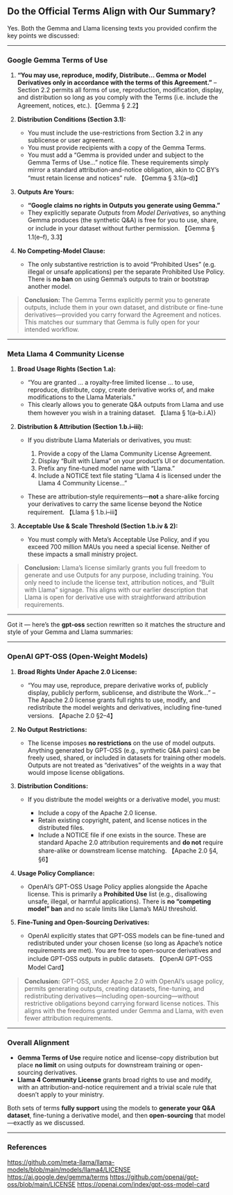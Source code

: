 ## Do the Official Terms Align with Our Summary?

Yes. Both the Gemma and Llama licensing texts you provided confirm the key points we discussed:

---

### Google Gemma Terms of Use

1. **“You may use, reproduce, modify, Distribute… Gemma or Model Derivatives only in accordance with the terms of this Agreement.”**
   – Section 2.2 permits all forms of use, reproduction, modification, display, and distribution so long as you comply with the Terms (i.e. include the Agreement, notices, etc.).【Gemma § 2.2】

2. **Distribution Conditions (Section 3.1):**

   * You must include the use-restrictions from Section 3.2 in any sublicense or user agreement.
   * You must provide recipients with a copy of the Gemma Terms.
   * You must add a “Gemma is provided under and subject to the Gemma Terms of Use…” notice file.
     These requirements simply mirror a standard attribution-and-notice obligation, akin to CC BY’s “must retain license and notices” rule. 【Gemma § 3.1(a–d)】

3. **Outputs Are Yours:**

   * **“Google claims no rights in Outputs you generate using Gemma.”**
   * They explicitly separate *Outputs* from *Model Derivatives*, so anything Gemma produces (the synthetic Q\&A) is free for you to use, share, or include in your dataset without further permission. 【Gemma § 1.1(e–f), 3.3】

4. **No Competing-Model Clause:**

   * The only substantive restriction is to avoid “Prohibited Uses” (e.g. illegal or unsafe applications) per the separate Prohibited Use Policy. There is **no ban** on using Gemma’s outputs to train or bootstrap another model.

> **Conclusion:** The Gemma Terms explicitly permit you to generate outputs, include them in your own dataset, and distribute or fine-tune derivatives—provided you carry forward the Agreement and notices. This matches our summary that Gemma is fully open for your intended workflow.

---

### Meta Llama 4 Community License

1. **Broad Usage Rights (Section 1.a):**

   * “You are granted … a royalty-free limited license … to use, reproduce, distribute, copy, create derivative works of, and make modifications to the Llama Materials.”
   * This clearly allows you to generate Q\&A outputs from Llama and use them however you wish in a training dataset. 【Llama § 1(a–b.i.A)}

2. **Distribution & Attribution (Section 1.b.i–iii):**

   * If you distribute Llama Materials or derivatives, you must:

     1. Provide a copy of the Llama Community License Agreement.
     2. Display “Built with Llama” on your product’s UI or documentation.
     3. Prefix any fine-tuned model name with “Llama.”
     4. Include a NOTICE text file stating “Llama 4 is licensed under the Llama 4 Community License…”
   * These are attribution‐style requirements—**not** a share-alike forcing your derivatives to carry the same license beyond the Notice requirement. 【Llama § 1.b.i–iii】

3. **Acceptable Use & Scale Threshold (Section 1.b.iv & 2):**

   * You must comply with Meta’s Acceptable Use Policy, and if you exceed 700 million MAUs you need a special license. Neither of these impacts a small ministry project.

> **Conclusion:** Llama’s license similarly grants you full freedom to generate and use Outputs for any purpose, including training. You only need to include the license text, attribution notices, and “Built with Llama” signage. This aligns with our earlier description that Llama is open for derivative use with straightforward attribution requirements.

---

Got it — here’s the **gpt-oss** section rewritten so it matches the structure and style of your Gemma and Llama summaries:

---

### OpenAI GPT-OSS (Open-Weight Models)

1. **Broad Rights Under Apache 2.0 License:**

   * “You may use, reproduce, prepare derivative works of, publicly display, publicly perform, sublicense, and distribute the Work…” – The Apache 2.0 license grants full rights to use, modify, and redistribute the model weights and derivatives, including fine-tuned versions. 【Apache 2.0 §2–4】

2. **No Output Restrictions:**

   * The license imposes **no restrictions** on the use of model outputs. Anything generated by GPT-OSS (e.g., synthetic Q\&A pairs) can be freely used, shared, or included in datasets for training other models. Outputs are not treated as “derivatives” of the weights in a way that would impose license obligations.

3. **Distribution Conditions:**

   * If you distribute the model weights or a derivative model, you must:

     * Include a copy of the Apache 2.0 license.
     * Retain existing copyright, patent, and license notices in the distributed files.
     * Include a NOTICE file if one exists in the source.
       These are standard Apache 2.0 attribution requirements and **do not** require share-alike or downstream license matching. 【Apache 2.0 §4, §6】

4. **Usage Policy Compliance:**

   * OpenAI’s GPT-OSS Usage Policy applies alongside the Apache license. This is primarily a **Prohibited Use** list (e.g., disallowing unsafe, illegal, or harmful applications). There is **no “competing model” ban** and no scale limits like Llama’s MAU threshold.

5. **Fine-Tuning and Open-Sourcing Derivatives:**

   * OpenAI explicitly states that GPT-OSS models can be fine-tuned and redistributed under your chosen license (so long as Apache’s notice requirements are met). You are free to open-source derivatives and include GPT-OSS outputs in public datasets. 【OpenAI GPT-OSS Model Card】

> **Conclusion:** GPT-OSS, under Apache 2.0 with OpenAI’s usage policy, permits generating outputs, creating datasets, fine-tuning, and redistributing derivatives—including open-sourcing—without restrictive obligations beyond carrying forward license notices. This aligns with the freedoms granted under Gemma and Llama, with even fewer attribution requirements.

---

### Overall Alignment

* **Gemma Terms of Use** require notice and license-copy distribution but place **no limit** on using outputs for downstream training or open-sourcing derivatives.
* **Llama 4 Community License** grants broad rights to use and modify, with an attribution-and-notice requirement and a trivial scale rule that doesn’t apply to your ministry.

Both sets of terms **fully support** using the models to **generate your Q\&A dataset**, fine-tuning a derivative model, and then **open-sourcing** that model—exactly as we discussed.

---

### References

https://github.com/meta-llama/llama-models/blob/main/models/llama4/LICENSE
https://ai.google.dev/gemma/terms
https://github.com/openai/gpt-oss/blob/main/LICENSE
https://openai.com/index/gpt-oss-model-card
